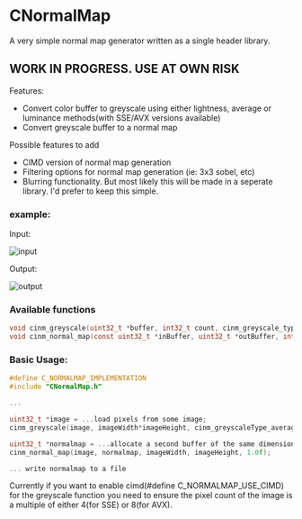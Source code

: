 # CNormalMap
A very simple normal map generator written as a single header library.


 ## WORK IN PROGRESS. USE AT OWN RISK


Features:
 - Convert color buffer to greyscale using either lightness, average or luminance methods(with SSE/AVX versions available)
 - Convert greyscale buffer to a normal map

Possible features to add
 - CIMD version of normal map generation
 - Filtering options for normal map generation (ie: 3x3 sobel, etc)
 - Blurring functionality. But most likely this will be made in a seperate library. I'd prefer to keep this simple.

### example:

Input:

![input](https://imgur.com/Grx9Uvs.png) 

Output:

![output](https://imgur.com/SWFhlh7.png)


### Available functions
```C
void cinm_greyscale(uint32_t *buffer, int32_t count, cinm_greyscale_type type);
void cinm_normal_map(const uint32_t *inBuffer, uint32_t *outBuffer, int32_t w, int32_t h, float scale);
```

### Basic Usage:
```C
#define C_NORMALMAP_IMPLEMENTATION
#include "CNormalMap.h"

...

uint32_t *image = ...load pixels from some image;
cinm_greyscale(image, imageWidth*imageHeight, cinm_greyscaleType_average);

uint32_t *normalmap = ...allocate a second buffer of the same dimensions
cinm_normal_map(image, normalmap, imageWidth, imageHeight, 1.0f);

... write normalmap to a file

```


 Currently if you want to enable cimd(#define C_NORMALMAP_USE_CIMD) for the greyscale function
 you need to ensure the pixel count of the image is a multiple of either 4(for SSE) or 8(for AVX).
